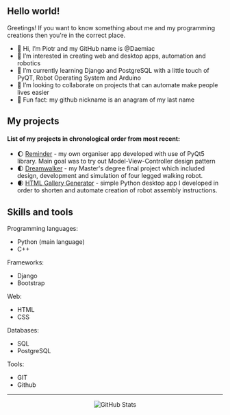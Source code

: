 ## Hello world!

Greetings! If you want to know something about me and my programming creations then you're in the correct place.

- 👋 Hi, I’m Piotr and my GitHub name is @Daemiac
- 👀 I’m interested in creating web and desktop apps, automation and robotics
- 🌱 I’m currently learning Django and PostgreSQL with a little touch of PyQT, Robot Operating System and Arduino
- 💞️ I’m looking to collaborate on projects that can automate make people lives easier
- 🌟 Fun fact: my github nickname is an anagram of my last name

## My projects
<h4>List of my projects in chronological order from most recent:</h4>

- 🌔 [Reminder] - my own organiser app developed with use of PyQt5 library. Main goal was to try out Model-View-Controller design pattern
- 🌓 [Dreamwalker] - my Master's degree final project which included design, development and simulation of four legged walking robot.
- 🌒 [HTML Gallery Generator] - simple Python desktop app I developed in order to shorten and automate creation of robot assembly instructions.

## Skills and tools

Programming languages:
- Python (main language)
- C++

Frameworks:
- Django
- Bootstrap

Web:
- HTML
- CSS

Databases:
- SQL
- PostgreSQL

Tools:
- GIT
- Github

---

<p align="center">
    <img alt = "GitHub Stats" src="https://github-readme-stats.vercel.app/api?username=Daemiac&count_private=true&show_icons=true?&theme=tokyonight&hide=issues&icon_color=000000&hide_border=true&title_color=5391FE&text_color=555">
</p>

[Reminder]:https://github.com/Daemiac/Reminder
[Dreamwalker]:https://github.com/Daemiac/Dreamwalker
[HTML Gallery Generator]:https://github.com/Daemiac/HTML_Gallery_Generator
<!---
Daemiac/Daemiac is a ✨ special ✨ repository because its `README.md` (this file) appears on your GitHub profile.
You can click the Preview link to take a look at your changes.
--->
